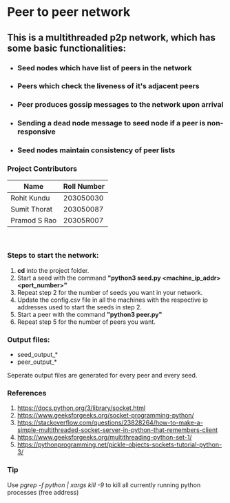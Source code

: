 # Peer to peer network
## This is a multithreaded p2p network, which has some basic functionalities: 
* ### Seed nodes which have list of peers in the network
* ### Peers which check the liveness of it's adjacent peers
* ### Peer produces gossip messages to the network upon arrival
* ### Sending a dead node message to seed node if a peer is non-responsive
* ### Seed nodes maintain consistency of peer lists

### Project Contributors
Name | Roll Number
--- | --- | 
Rohit Kundu | 203050030
Sumit Thorat | 203050087
Pramod S Rao | 20305R007

<br>

### <b>Steps to start the network:</b>
1) <b>cd</b> into the project folder.
2) Start a seed with the command <b>"python3 seed.py <machine_ip_addr> <port_number>" </b>
3) Repeat step 2 for the number of seeds you want in your network.
4) Update the config.csv file in all the machines with the respective ip addresses used to start the seeds in step 2.
5) Start a peer with the command <b>"python3 peer.py"</b>
6) Repeat step 5 for the number of peers you want.

### Output files: 
* seed_output_*
* peer_output_*

Seperate output files are generated for every peer and every seed.

### References
1) https://docs.python.org/3/library/socket.html
2) https://www.geeksforgeeks.org/socket-programming-python/
3) https://stackoverflow.com/questions/23828264/how-to-make-a-simple-multithreaded-socket-server-in-python-that-remembers-client
4) https://www.geeksforgeeks.org/multithreading-python-set-1/
5) https://pythonprogramming.net/pickle-objects-sockets-tutorial-python-3/

### Tip
Use <i>pgrep -f python | xargs kill -9</i> to kill all currently running python processes (free address)
